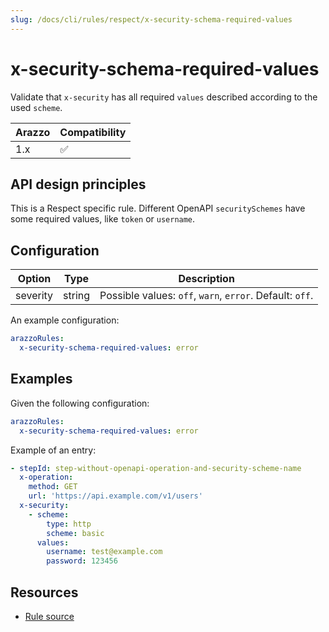 ```yaml
---
slug: /docs/cli/rules/respect/x-security-schema-required-values
---
```


# x-security-schema-required-values

Validate that `x-security` has all required `values` described according to the used `scheme`.

| Arazzo | Compatibility |
| ------ | ------------- |
| 1.x    | ✅            |

## API design principles

This is a Respect specific rule.
Different OpenAPI `securitySchemes` have some required values, like `token` or `username`.

## Configuration

| Option   | Type   | Description                                              |
| -------- | ------ | -------------------------------------------------------- |
| severity | string | Possible values: `off`, `warn`, `error`. Default: `off`. |

An example configuration:

```yaml
arazzoRules:
  x-security-schema-required-values: error
```

## Examples

Given the following configuration:

```yaml
arazzoRules:
  x-security-schema-required-values: error
```

Example of an entry:

```yaml
- stepId: step-without-openapi-operation-and-security-scheme-name
  x-operation:
    method: GET
    url: 'https://api.example.com/v1/users'
  x-security:
    - scheme:
        type: http
        scheme: basic
      values:
        username: test@example.com
        password: 123456
```

## Resources

- [Rule source](https://github.com/Redocly/redocly-cli/blob/main/packages/core/src/rules/respect/x-security-schema-required-values.ts)
